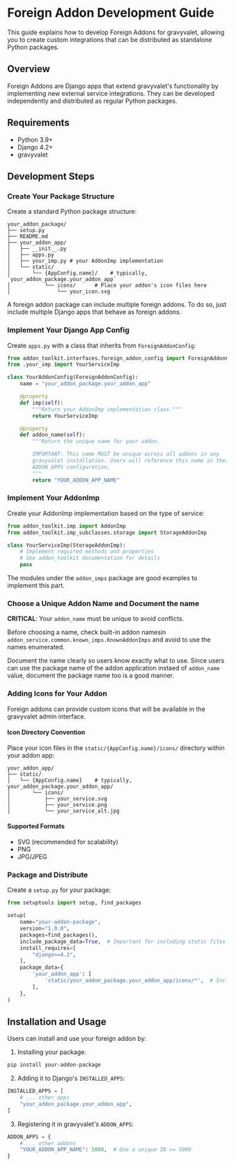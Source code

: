 # Foreign Addon Development Guide

This guide explains how to develop Foreign Addons for gravyvalet, allowing you to create custom integrations that can be distributed as standalone Python packages.

## Overview

Foreign Addons are Django apps that extend gravyvalet's functionality by implementing new external service integrations. They can be developed independently and distributed as regular Python packages.

## Requirements

- Python 3.9+
- Django 4.2+
- gravyvalet

## Development Steps

### Create Your Package Structure

Create a standard Python package structure:

```
your_addon_package/
├── setup.py
├── README.md
├── your_addon_app/
│   ├── __init__.py
│   ├── apps.py
│   ├── your_imp.py # your AddonImp implementation
│   └── static/
│       └── {AppConfig.name}/    # typically, `your_addon_package.your_addon_app`
│           └── icons/      # Place your addon's icon files here
│               └── your_icon.svg
```

A foreign addon package can include multiple foreign addons. To do so,
just include multiple Django apps that behave as foreign addons.

### Implement Your Django App Config

Create `apps.py` with a class that inherits from `ForeignAddonConfig`:

```python
from addon_toolkit.interfaces.foreign_addon_config import ForeignAddonConfig
from .your_imp import YourServiceImp

class YourAddonConfig(ForeignAddonConfig):
    name = "your_addon_package.your_addon_app"

    @property
    def imp(self):
        """Return your AddonImp implementation class."""
        return YourServiceImp

    @property
    def addon_name(self):
        """Return the unique name for your addon.

        IMPORTANT: This name MUST be unique across all addons in any
        gravyvalet installation. Users will reference this name in their
        ADDON_APPS configuration.
        """
        return "YOUR_ADDON_APP_NAME"
```

### Implement Your AddonImp

Create your AddonImp implementation based on the type of service:

```python
from addon_toolkit.imp import AddonImp
from addon_toolkit.imp_subclasses.storage import StorageAddonImp

class YourServiceImp(StorageAddonImp):
    # Implement required methods and properties
    # See addon_toolkit documentation for details
    pass
```

The modules under the `addon_imps` package are good examples to
implement this part.

### Choose a Unique Addon Name and Document the name

**CRITICAL**: Your `addon_name` must be unique to avoid conflicts.

Before choosing a name, check built-in addon namesin
`addon_service.common.known_imps.KnownAddonImps` and avoid to use the
names enumerated.

Document the name clearly so users know exactly what to use. Since users
can use the package name of the addon application instaed of
`addon_name` value, document the package name too is a good manner.

### Adding Icons for Your Addon

Foreign addons can provide custom icons that will be available in the gravyvalet admin interface.

#### Icon Directory Convention

Place your icon files in the `static/{AppConfig.name}/icons/` directory within your addon app:

```
your_addon_app/
├── static/
│   └── {AppConfig.name}    # typically, your_addon_package.your_addon_app/
│       └── icons/
│           ├── your_service.svg
│           ├── your_service.png
│           └── your_service_alt.jpg
```

#### Supported Formats

- SVG (recommended for scalability)
- PNG
- JPG/JPEG

### Package and Distribute

Create a `setup.py` for your package:

```python
from setuptools import setup, find_packages

setup(
    name="your-addon-package",
    version="1.0.0",
    packages=find_packages(),
    include_package_data=True,  # Important for including static files
    install_requires=[
        "django>=4.2",
    ],
    package_data={
        'your_addon_app': [
            'static/your_addon_package.your_addon_app/icons/*',  # Include icon files
        ],
    },
)
```

## Installation and Usage

Users can install and use your foreign addon by:

1. Installing your package:
```bash
pip install your-addon-package
```

2. Adding it to Django's `INSTALLED_APPS`:
```python
INSTALLED_APPS = [
    # ... other apps
    "your_addon_package.your_addon_app",
]
```

3. Registering it in gravyvalet's `ADDON_APPS`:
```python
ADDON_APPS = {
    # ... other addons
    "YOUR_ADDON_APP_NAME": 5000,  # Use a unique ID >= 5000
}
```
